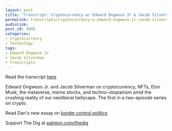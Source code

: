 ```yaml
---
layout: post
title: "Transcript: Cryptocurrency w/ Edward Ongweso Jr & Jacob Silverman"
permalink: transcripts/cryptocurrency-w-edward-ongweso-jr-jacob-silverman/
audiolink: 
post_id: 3048
categories: 
- Cryptocurrency
- Technology
tags: 
- Edward Ongweso Jr
- Jacob Silverman
- Transcripts
---
```

Read the transcript [here](https://jacobinmag.com/2022/03/cryptocurrency-bitcoin-speculative-asset-digitization-metaverse)

Edward Ongweso Jr. and Jacob Silverman on cryptocurrency, NFTs, Elon Musk, the metaverse, meme stocks, and techno-utopianism amid the crushing reality of our neoliberal hellscape. The first in a two-episode series on crypto. 

Read Dan's new essay on [border control politics](http://www.nplusonemag.com/online-only/online-only/border-crises/)

Support The Dig at [patreon.com/thedig](http://www.patreon.com/TheDig) 
